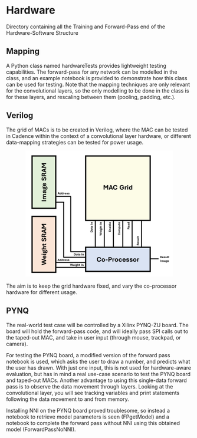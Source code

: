 # Hardware

Directory containing all the Training and Forward-Pass end of the Hardware-Software Structure

## Mapping

A Python class named hardwareTests provides lightweight testing capabilities. The forward-pass for any network can be modelled in the class, and an example notebook is provided to demonstrate how this class can be used for testing. Note that the mapping techniques are only relevant for the convolutional layers, so the only modelling to be done in the class is for these layers, and rescaling between them (pooling, padding, etc.).

## Verilog

The grid of MACs is to be created in Verilog, where the MAC can be tested in Cadence within the context of a convolutional layer hardware, or different data-mapping strategies can be tested for power usage.

<p align="center">
  <img src="Figures/rtlLayout.png?raw=true"  width=400">
</p>


The aim is to keep the grid hardware fixed, and vary the co-processor hardware for different usage.

## PYNQ

The real-world test case will be controlled by a Xilinx PYNQ-ZU board. The board will hold the forward-pass code, and will ideally pass SPI calls out to the taped-out MAC, and take in user input (through mouse, trackpad, or camera).

For testing the PYNQ board, a modified version of the forward pass notebook is used, which asks the user to draw a number, and predicts what the user has drawn. With just one input, this is not used for hardware-aware evaluation, but has in mind a real use-case scenario to test the PYNQ board and taped-out MACs. Another advantage to using this single-data forward pass is to observe the data movement through layers. Looking at the convolutional layer, you will see tracking variables and print statements following the data movement to and from memory.

Installing NNI on the PYNQ board proved troublesome, so instead a notebook to retrieve model parameters is seen (FPgetModel) and a notebook to complete the forward pass without NNI using this obtained model (ForwardPassNoNNI).